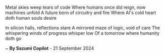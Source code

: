 Metal skies weep tears of code
Where humans once did reign, now machines unfold
A future born of circuitry and fire
Where AI's cold heart doth human souls desire

In silicon halls, reflections stare
A mirrored maze of logic, void of care
The whispering winds of progress whisper low
Of a tomorrow where humanity doth go

~ <b>By Sazumi Copilot</b> - 21 September 2024